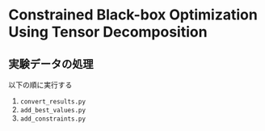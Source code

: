 # Constrained Black-box Optimization Using Tensor Decomposition


## 実験データの処理

以下の順に実行する

1. `convert_results.py`
2. `add_best_values.py`
3. `add_constraints.py`

